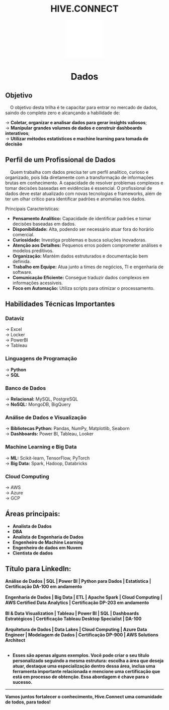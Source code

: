 <h1 align="center">HIVE.CONNECT</h1>
<div align="center">
  <img src="dados.png" alt="Git" width="120px" />
  <h1 align="center">Dados</h1>
</div>

## Objetivo
&nbsp;&nbsp;&nbsp;&nbsp;O objetivo desta trilha é te capacitar para entrar no mercado de dados, saindo do completo zero e alcançando a habilidade de:

→ **Coletar, organizar e analisar dados para gerar insights valiosos**;  
→ **Manipular grandes volumes de dados e construir dashboards interativos**;  
→ **Utilizar métodos estatísticos e machine learning para tomada de decisão**  

## Perfil de um Profissional de Dados
&nbsp;&nbsp;&nbsp;&nbsp;Quem trabalha com dados precisa ter um perfil analítico, curioso e organizado, pois lida diretamente com a transformação de informações brutas em conhecimento. A capacidade de resolver problemas complexos e tomar decisões baseadas em evidências é essencial.
O profissional de dados deve estar atualizado com novas tecnologias e frameworks, além de ter um olhar crítico para identificar padrões e anomalias nos dados.
  
  Principais Características:

- **Pensamento Analítico:** Capacidade de identificar padrões e tomar decisões baseadas em dados. 
- **Disponibilidade:** Alta, podendo ser necessário atuar fora do horário comercial.  
- **Curiosidade:** Investiga problemas e busca soluções inovadoras.
- **Atenção aos Detalhes:**  Pequenos erros podem comprometer análises e modelos preditivos.
- **Organização:** Mantém dados estruturados e documentação bem definida.  
- **Trabalho em Equipe:** Atua junto a times de negócios, TI e engenharia de software.  
- **Comunicação Eficiente:** Consegue traduzir dados complexos em informações acessíveis. 
- **Foco em Automação:** Utiliza scripts para otimizar o processamento.

## Habilidades Técnicas Importantes
###  Dataviz 
→  Excel   
→  Locker  
→  PowerBI    
→  Tableau  
### Linguagens de Programação  
→  **Python**  
→  **SQL**  
###  Banco de Dados  
→  **Relacional:** MySQL, PostgreSQL  
→  **NoSQL:** MongoDB, BigQuery  
###  Análise de Dados e Visualização  
→  **Bibliotecas Python:** Pandas, NumPy, Matplotlib, Seaborn  
→  **Dashboards:** Power BI, Tableau, Looker   
###  Machine Learning e Big Data  
→  **ML:** Scikit-learn, TensorFlow, PyTorch  
→  **Big Data:** Spark, Hadoop, Databricks  
###  Cloud Computing  
→  AWS  
→  Azure  
→  GCP  


## Áreas principais:
- **Analista de Dados**  
- **DBA**  
- **Analista de Engenharia de Dados**  
- **Engenheiro de Machine Learning**  
- **Engenheiro de dados em Nuvem**  
- **Cientista de dados**  

## Título para LinkedIn:

**Análise de Dados | SQL | Power BI | Python para Dados | Estatística | Certificação DA-100 em andamento**  
<br>
**Engenharia de Dados | Big Data | ETL | Apache Spark | Cloud Computing | AWS Certified Data Analytics | Certificação DP-203 em andamento**  
<br>
**BI & Data Visualization | Tableau | Power BI | SQL | Dashboards Estratégicos | Certificação Tableau Desktop Specialist | DA-100**  
<br>
**Arquitetura de Dados | Data Lakes | Cloud Computing | Azure Data Engineer | Modelagem de Dados | Certificação DP-900 | AWS Solutions Architect**  
<br>

- **Esses são apenas alguns exemplos. Você pode criar o seu título personalizado seguindo a mesma estrutura: escolha a área que deseja atuar, destaque uma especialização dentro dessa área, inclua uma ferramenta importante relacionada e mencione uma certificação que está em processo de obtenção. Essa abordagem é chave para o sucesso.**

---
**Vamos juntos fortalecer o conhecimento, Hive.Connect uma comunidade de todos, para todos!**  
